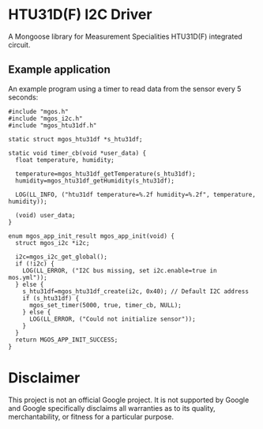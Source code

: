 # HTU31D(F) I2C Driver

A Mongoose library for Measurement Specialities HTU31D(F) integrated circuit.


## Example application

An example program using a timer to read data from the sensor every 5 seconds:

```
#include "mgos.h"
#include "mgos_i2c.h"
#include "mgos_htu31df.h"

static struct mgos_htu31df *s_htu31df;

static void timer_cb(void *user_data) {
  float temperature, humidity;

  temperature=mgos_htu31df_getTemperature(s_htu31df);
  humidity=mgos_htu31df_getHumidity(s_htu31df);

  LOG(LL_INFO, ("htu31df temperature=%.2f humidity=%.2f", temperature, humidity));

  (void) user_data;
}

enum mgos_app_init_result mgos_app_init(void) {
  struct mgos_i2c *i2c;

  i2c=mgos_i2c_get_global();
  if (!i2c) {
    LOG(LL_ERROR, ("I2C bus missing, set i2c.enable=true in mos.yml"));
  } else {
    s_htu31df=mgos_htu31df_create(i2c, 0x40); // Default I2C address
    if (s_htu31df) {
      mgos_set_timer(5000, true, timer_cb, NULL);
    } else {
      LOG(LL_ERROR, ("Could not initialize sensor"));
    }
  }
  return MGOS_APP_INIT_SUCCESS;
}
```

# Disclaimer

This project is not an official Google project. It is not supported by Google
and Google specifically disclaims all warranties as to its quality,
merchantability, or fitness for a particular purpose.
